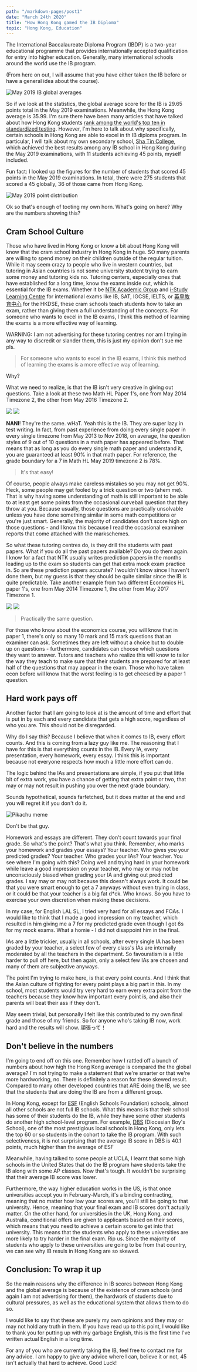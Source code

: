 ```yaml
---
path: "/markdown-pages/post1"
date: "March 24th 2020"
title: "How Hong Kong gamed the IB Diploma"
topic: "Hong Kong, Education"
---
```


The International Baccalaureate Diploma Program (IBDP) is a two-year educational programme that provides internationally accepted qualification
for entry into higher education. Generally, many international schools around the world use the IB program.

(From here on out, I will assume that you have either taken the IB before or have a general idea about the course).

![May 2019 IB global averages](ibimages/averagepts.png)

So if we look at the statistics, the global average score for the IB is 29.65 points total in the May 2019 examinations. Meanwhile, the Hong Kong average is 35.99.
I'm sure there have been many articles that have talked about how Hong Kong students [rank among the world's top ten in standardized testing](https://www.oecd.org/pisa/publications/pisa-2018-resultshtm.htm). However, I'm here to talk about why specifically, certain schools in Hong Kong are able to excel in th IB diploma program. In particular, I will talk about my own secondary school, [Sha Tin College](https://shatincollege.edu.hk/), which achieved the best results among any IB school in Hong Kong during the May 2019 examinations, with 11 students achieving 45 points, myself included. 

Fun fact: I looked up the figures for the number of students that scored 45 points in the May 2019 examinations. In total, there were 275 students that scored a 45 globally, 36 of those came from Hong Kong. 

![May 2019 point distribution](ibimages/pointdistribution.PNG)

Ok so that's enough of tooting my own horn. What's going on here? Why are the numbers showing this?

<h2>Cram School Culture</h2>

Those who have lived in Hong Kong or know a bit about Hong Kong will know that the cram school industry in Hong Kong in huge. SO many parents are willing to spend money on their children outside of the regular tuition. While it may seem crazy to people who live in western countries, but tutoring in Asian countries is not some university student trying to earn some money and tutoring kids no. Tutoring centers, especially ones that have established for a long time, know the exams inside out, which is essential for the IB exams. Whether it be [NTK Academic Group](https://www.ntk.edu.hk/en/) and [i-Study Learning Centre](http://istudy.com.hk/) for international exams like IB, SAT, IGCSE, IELTS, or [英皇教育中心](http://www.kge.hk/tutorial/main/index.asp) for the HKDSE, these cram schools teach students how to take an exam, rather than giving them a full understanding of the concepts. For someone who wants to excel in the IB exams, I think this method of learning the exams is a more effective way of learning. 

WARNING: I am not advertising for these tutoring centres nor am I trying in any way to discredit or slander them, this is just my opinion don't sue me pls. 

> For someone who wants to excel in the IB exams, I think this method of learning the exams is a more effective way of learning. 

Why?

What we need to realize, is that the IB isn't very creative in giving out questions. Take a look at these two Math HL Paper 1's, one from May 2014 Timezone 2, the other from May 2016 Timezone 2. 

![](ibimages/2014mayp1tz2mathHL.PNG)
![](ibimages/2016p1tz2mathHL.PNG)

<b>NANI</b>! They're the same. wHaT. Yeah this is the IB. They are super lazy in test writing. In fact, from past experience from doing every single paper in every single timezone from May 2013 to Nov 2018, on average, the question styles of 9 out of 10 questions in a math paper has appeared before. That means that as long as you do every single math paper and understand it, you are guaranteed at least 90% in that math paper. For reference, the grade boundary for a 7 in Math HL May 2019 timezone 2 is 78%.

> It's that easy!

Of course, people always make careless mistakes so you may not get 90%. Heck, some people may get fooled by a trick question or two (ahem me). That is why having some understanding of math is still important to be able to at least get some points from the occasional curveball question that they throw at you. Because usually, those questions are practically unsolvable unless you have done something similar in some math competitions or you're just smart. Generally, the majority of candidates don't score high on those questions - and I know this because I read the occasional examiner reports that come attached with the markschemes. 

So what these tutoring centres do, is they drill the students with past papers. What if you do all the past papers available? Do you do them again. I know for a fact that NTK usually writes prediction papers in the months leading up to the exam so students can get that extra mock exam practice in. So are these prediction papers accurate? I wouldn't know since I haven't done them, but my guess is that they should be quite similar since the IB is quite predictable. Take another example from two different Economics HL paper 1's, one from May 2014 Timezone 1, the other from May 2017 Timezone 1. 

![](ibimages/M14EconHP1TZ1.PNG)
![](ibimages/EconHLMay2017P1TZ1.PNG)

>Practically the same question.

For those who know about the economics course, you will know that in paper 1, there's only so many 10 mark and 15 mark questions that an examiner can ask. Sometimes they are left without a choice but to double up on questions - furthermore, candidates can choose which questions they want to answer. Tutors and teachers who realize this will know to tailor the way they teach to make sure that their students are prepared for at least half of the questions that may appear in the exam. Those who have taken econ before will know that the worst feeling is to get cheesed by a paper 1 question. 

<h2>Hard work pays off</h2>

Another factor that I am going to look at is the amount of time and effort that is put in by each and every candidate that gets a high score, regardless of who you are. This should not be disregarded.

Why do I say this? Because I believe that when it comes to IB, every effort counts. And this is coming from a lazy guy like me. The reasoning that I have for this is that everything counts in the IB. Every IA, every presentation, every homework, every essay. I think this is important because not everyone respects how much a little more effort can do. 

The logic behind the IAs and presentations are simple, if you put that little bit of extra work, you have a chance of getting that extra point or two, that may or may not result in pushing you over the next grade boundary. 

Sounds hypothetical, sounds farfetched, but it does matter at the end and you will regret it if you don't do it.

![Pikachu meme](ibimages/pikachumeme.png)

Don't be that guy. 

Homework and essays are different. They don't count towards your final grade. So what's the point? That's what you think. Remember, who marks your homework and grades your essays? Your teacher. Who gives you your predicted grades? Your teacher. Who grades your IAs? Your teacher. You see where I'm going with this? Doing well and trying hard in your homework while leave a good impression on your teacher, who may or may not be unconsciously biased when grading your IA and giving out predicted grades. I say may or may not because this doesn't always work. It could be that you were smart enough to get a 7 anyways without even trying in class, or it could be that your teacher is a big fat d*ck. Who knows. So you have to exercise your own discretion when making these decisions. 

In my case, for English LAL SL, I tried very hard for all essays and FOAs. I would like to think that I made a good impression on my teacher, which resulted in him giving me a 7 for my predicted grade even though I got 6s for my mock exams. What a homie - I did not disappoint him in the final. 

IAs are a little trickier, usually in all schools, after every single IA has been graded by your teacher, a select few of every class's IAs are internally moderated by all the teachers in the department. So favouratism is a little harder to pull off here, but then again, only a select few IAs are chosen and many of them are subjective anyways. 

The point I'm trying to make here, is that every point counts. And I think that the Asian culture of fighting for every point plays a big part in this. In my school, most students would try very hard to earn every extra point from the teachers because they know how important every point is, and also their parents will beat their ass if they don't. 

May seem trivial, but personally I felt like this contributed to my own final grade and those of my friends. So for anyone who's taking IB now, work hard and the results will show. 頑張って！

<h2>Don't believe in the numbers</h2>

I'm going to end off on this one. Remember how I rattled off a bunch of numbers about how high the Hong Kong average is compared the the global average? I'm not trying to make a statement that we're smarter or that we're more hardworking, no. There is definitely a reason for these skewed result. Compared to many other developed countries that ARE doing the IB, we see that the students that are doing the IB are from a different group. 

In Hong Kong, except for [ESF](https://www.esf.edu.hk/) (English Schools Foundation) schools, almost all other schools are not full IB schools. What this means is that their school has some of their students do the IB, while they have some other students do another high school-level program. For example, [DBS](https://www.dbs.edu.hk/) (Diocesian Boy's School), one of the most prestigious local schools in Hong Kong, only lets the top 60 or so students in the cohort to take the IB program. With such selectiveness, it is not surprising that the average IB score in DBS is 40.1 points, much higher than the average of ESF 

Meanwhile, having talked to some people at UCLA, I learnt that some high schools in the United States that do the IB program have students take the IB along with some AP classes. Now that's tough. It wouldn't be surprising that their average IB score was lower. 

Furthermore, the way higher education works in the US, is that once universities accept you in February-March, it's a binding contracting, meaning that no matter how low your scores are, you'll still be going to that university. Hence, meaning that your final exam and IB scores don't actually matter. On the other hand, for universities in the UK, Hong Kong, and Australia, conditional offers are given to applicants based on their scores, which means that you need to achieve a certain score to get into that university. This means that the students who apply to these universities are more likely to try harder in the final exam. Rip us. Since the majority of students who apply to these universities are going to be from that country, we can see why IB resuls in Hong Kong are so skewed. 

<h2>Conclusion: To wrap it up</h2>

So the main reasons why the difference in IB scores between Hong Kong and the global average is because of the existence of cram schools (and again I am not advertising for them), the hardwork of students due to cultural pressures, as well as the educational system that allows them to do so. 

I would like to say that these are purely my own opinions and they may or may not hold any truth in them. If you have read up to this point, I would like to thank you for putting up with my garbage English, this is the first time I've written actual English in a long time. 

For any of you who are currently taking the IB, feel free to contact me for any advice. I am happy to give any advice where I can, believe it or not, 45 isn't actually that hard to achieve. Good Luck!

